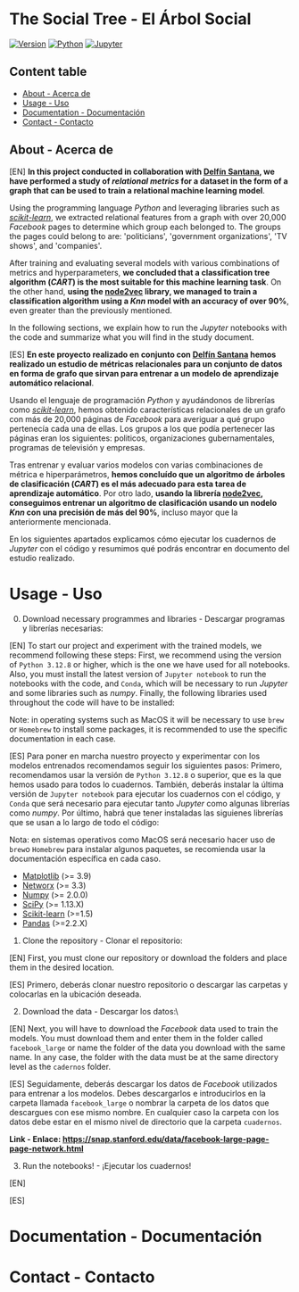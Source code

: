 # The Social Tree - El Árbol Social

[![Version](https://img.shields.io/badge/version-1.0.0-green.svg)](https://github.com/antoniommff/the-social-tree/releases)
[![Python](https://img.shields.io/badge/python-3.12.X-blue.svg)](https://www.python.org/)
[![Jupyter](https://img.shields.io/badge/jupyter-notebook-orange.svg)](https://jupyter.org/)


## Content table

- [About - Acerca de](#about)
- [Usage - Uso](#usage)
- [Documentation - Documentación](#documentation)
- [Contact - Contacto](#contact)



<a name="about"></a>
## About - Acerca de

[EN]
**In this project conducted in collaboration with [Delfín Santana](https://github.com/DelfinSR), we have performed a study of *relational metrics* for a dataset in the form of a graph that can be used to train a relational machine learning model**.

Using the programming language *Python* and leveraging libraries such as *[scikit-learn](https://scikit-learn.org/stable/)*, we extracted relational features from a graph with over 20,000 *Facebook* pages to determine which group each belonged to. The groups the pages could belong to are: 'politicians', 'government organizations', 'TV shows', and 'companies'.

After training and evaluating several models with various combinations of metrics and hyperparameters, **we concluded that a classification tree algorithm (*CART*) is the most suitable for this machine learning task**. On the other hand, **using the [node2vec](https://snap.stanford.edu/node2vec/) library, we managed to train a classification algorithm using a *Knn* model with an accuracy of over 90%**, even greater than the previously mentioned.

In the following sections, we explain how to run the *Jupyter* notebooks with the code and summarize what you will find in the study document.

[ES]
**En este proyecto realizado en conjunto con [Delfín Santana](https://github.com/DelfinSR) hemos realizado un estudio de métricas relacionales para un conjunto de datos en forma de grafo que sirvan para entrenar a un modelo de aprendizaje automático relacional**. 

Usando el lenguaje de programación *Python* y ayudándonos de librerías como *[scikit-learn](https://scikit-learn.org/stable/)*, hemos obtenido características relacionales de un grafo con más de 20,000 páginas de *Facebook* para averiguar a qué grupo pertenecía cada una de ellas. Los grupos a los que podía pertenecer las páginas eran los siguientes: politicos, organizaciones gubernamentales, programas de televisión y empresas. 

Tras entrenar y evaluar varios modelos con varias combinaciones de métrica e hiperparámetros, **hemos concluído que un algoritmo de árboles de clasificación (*CART*) es el más adecuado para esta tarea de aprendizaje automático**. Por otro lado, **usando la librería [node2vec](https://snap.stanford.edu/node2vec/), conseguimos entrenar un algoritmo de clasificación usando un nodelo *Knn* con una precisión de más del 90%**, incluso mayor que la anteriormente mencionada. 

En los siguientes apartados explicamos cómo ejecutar los cuadernos de *Jupyter* con el código y resumimos qué podrás encontrar en documento del estudio realizado.



<a name="usage"></a>
# Usage - Uso

0. Download necessary programmes and libraries - Descargar programas y librerías necesarias:

[EN]
To start our project and experiment with the trained models, we recommend following these steps:
First, we recommend using the version of `Python 3.12.8` or higher, which is the one we have used for all notebooks. Also, you must install the latest version of `Jupyter notebook` to run the notebooks with the code, and `Conda`, which will be necessary to run *Jupyter* and some libraries such as *numpy*. Finally, the following libraries used throughout the code will have to be installed:

Note: in operating systems such as MacOS it will be necessary to use `brew` or `Homebrew` to install some packages, it is recommended to use the specific documentation in each case.

[ES]
Para poner en marcha nuestro proyecto y experimentar con los modelos entrenados recomendamos seguir los siguientes pasos:
Primero, recomendamos usar la versión de `Python 3.12.8` o superior, que es la que hemos usado para todos lo cuadernos. También, deberás instalar la última versión de `Jupyter notebook` para ejecutar los cuadernos con el código, y `Conda` que será necesario para ejecutar tanto *Jupyter* como algunas librerías como *numpy*. Por último, habrá que tener instaladas las siguienes librerías que se usan a lo largo de todo el código:

Nota: en sistemas operativos como MacOS será necesario hacer uso de `brew`o `Homebrew` para instalar algunos paquetes, se recomienda usar la documentación específica en cada caso.

- [Matplotlib](https://matplotlib.org/stable/install/index.html) (>= 3.9)
- [Networx](https://github.com/networkx/networkx) (>= 3.3)
- [Numpy](https://numpy.org/install/) (>= 2.0.0)
- [SciPy](https://scipy.org/install/) (>= 1.13.X)
- [Scikit-learn](https://scikit-learn.org/stable/install.html) (>=1.5)
- [Pandas](https://pandas.pydata.org/pandas-docs/stable/getting_started/install.html) (>=2.2.X)

1. Clone the repository - Clonar el repositorio:

[EN]
First, you must clone our repository or download the folders and place them in the desired location.

[ES]
Primero, deberás clonar nuestro repositorio o descargar las carpetas y colocarlas en la ubicación deseada.

2. Download the data - Descargar los datos:\\

[EN]
Next, you will have to download the *Facebook* data used to train the models. You must download them and enter them in the folder called `facebook_large` or name the folder of the data you download with the same name. In any case, the folder with the data must be at the same directory level as the `cadernos` folder.

[ES]
Seguidamente, deberás descargar los datos de *Facebook* utilizados para entrenar a los modelos. Debes descargarlos e introducirlos en la carpeta llamada `facebook_large` o nombrar la carpeta de los datos que descargues con ese mismo nombre. En cualquier caso la carpeta con los datos debe estar en el mismo nivel de directorio que la carpeta `cuadernos`.

**Link - Enlace: https://snap.stanford.edu/data/facebook-large-page-page-network.html**

3. Run the notebooks! - ¡Ejecutar los cuadernos!

[EN]

[ES]


<a name="documentation"></a>
# Documentation - Documentación



<a name="contact"></a>
# Contact - Contacto



